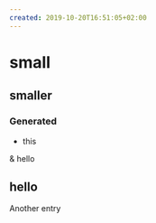 ```yaml
---
created: 2019-10-20T16:51:05+02:00
---
```


#   small
##  smaller
### Generated
* this

& hello

## hello
Another entry